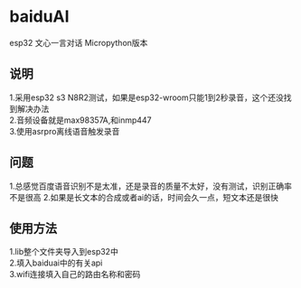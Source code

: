 # baiduAI 
esp32 文心一言对话 Micropython版本 <br>
## 说明
1.采用esp32 s3 N8R2测试，如果是esp32-wroom只能1到2秒录音，这个还没找到解决办法 <br>
2.音频设备就是max98357A,和inmp447 <br>
3.使用asrpro离线语音触发录音 <br>
## 问题
1.总感觉百度语音识别不是太准，还是录音的质量不太好，没有测试，识别正确率不是很高
2.如果是长文本的合成或者ai的话，时间会久一点，短文本还是很快

## 使用方法
1.lib整个文件夹导入到esp32中 <br>
2.填入baiduai中的有关api <br>
3.wifi连接填入自己的路由名称和密码
